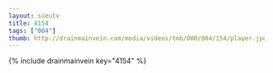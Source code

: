 ```yaml
--- 
layout: sieutv
title: 4154
tags: ["004"]
thumb: http://drainmainvein.com/media/videos/tmb/000/004/154/player.jpg
---
```

{% include drainmainvein key="4154" %} 

